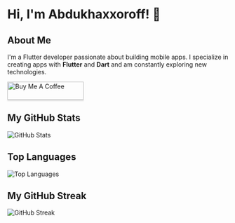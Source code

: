 # Hi, I'm Abdukhaxxoroff! 👋

## About Me
I'm a Flutter developer passionate about building mobile apps. I specialize in creating apps with **Flutter** and **Dart** and am constantly exploring new technologies.

<a href="https://buymeacoffee.com/abdukhaxxoroff" target="_blank"><img src="https://www.buymeacoffee.com/assets/img/custom_images/orange_img.png" alt="Buy Me A Coffee" style="height: 41px !important;width: 174px !important;box-shadow: 0px 3px 2px 0px rgba(190, 190, 190, 0.5) !important;-webkit-box-shadow: 0px 3px 2px 0px rgba(190, 190, 190, 0.5) !important;" ></a>


## My GitHub Stats
![GitHub Stats](https://github-readme-stats.vercel.app/api?username=abdukhaxxoroff&show_icons=true&hide=prs&count_private=true)

## Top Languages
![Top Languages](https://github-readme-stats.vercel.app/api/top-langs/?username=abdukhaxxoroff&layout=compact)

## My GitHub Streak
![GitHub Streak](https://github-readme-streak-stats.herokuapp.com/?user=abdukhaxxoroff)
